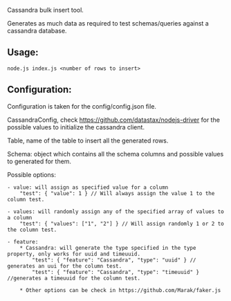 Cassandra bulk insert tool.

Generates as much data as required to test schemas/queries against a cassandra database.

## Usage:
	node.js index.js <number of rows to insert>

## Configuration:
Configuration is taken for the config/config.json file.

CassandraConfig, check https://github.com/datastax/nodejs-driver for the possible values to initialize the cassandra client.

Table, name of the table to insert all the generated rows.

Schema: object which contains all the schema columns and possible values to generated for them.

Possible options: 

	- value: will assign as specified value for a column
		"test": { "value": 1 } // Will always assign the value 1 to the column test.

	- values: will randomly assign any of the specified array of values to a column
		"test": { "values": ["1", "2"] } // Will assign randomly 1 or 2 to the column test.

	- feature:
		* Cassandra: will generate the type specified in the type property, only works for uuid and timeuuid.
			"test": { "feature": "Cassandra", "type": "uuid" } // generates an uui for the column test.
			"test": { "feature": "Cassandra", "type": "timeuuid" } //generates a timeuuid for the column test. 
		
		* Other options can be check in https://github.com/Marak/faker.js